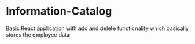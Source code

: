 # Information-Catalog
Basic React application with add and delete functionality which basically stores the employee data
